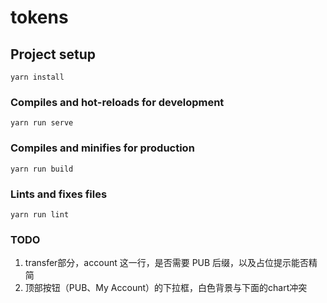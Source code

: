 # tokens

## Project setup
```
yarn install
```

### Compiles and hot-reloads for development
```
yarn run serve
```

### Compiles and minifies for production
```
yarn run build
```

### Lints and fixes files
```
yarn run lint
```


### TODO
1. transfer部分，account 这一行，是否需要 PUB 后缀，以及占位提示能否精简
2. 顶部按钮（PUB、My Account）的下拉框，白色背景与下面的chart冲突
